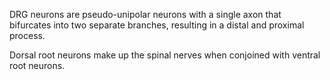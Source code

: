 DRG neurons are pseudo-unipolar neurons with a single axon that bifurcates into two separate branches, resulting in a distal and proximal process.

Dorsal root neurons make up the spinal nerves when conjoined with ventral root neurons.